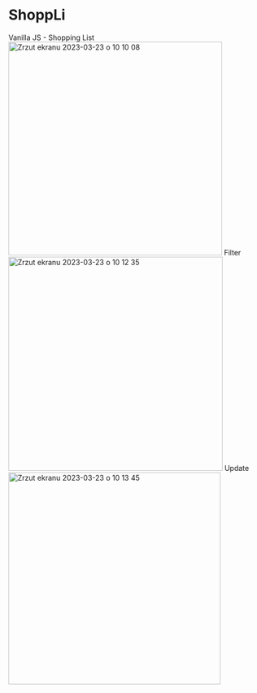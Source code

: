 # ShoppLi

Vanilla JS - Shopping List
<img width="420" alt="Zrzut ekranu 2023-03-23 o 10 10 08" src="https://user-images.githubusercontent.com/87072336/227155719-140a5837-b745-45ff-b592-29ca8c0aafbb.png">
Filter
<img width="421" alt="Zrzut ekranu 2023-03-23 o 10 12 35" src="https://user-images.githubusercontent.com/87072336/227156859-e22c9235-d34a-40a5-bfaf-de2133ccf0a1.png">
Update
<img width="417" alt="Zrzut ekranu 2023-03-23 o 10 13 45" src="https://user-images.githubusercontent.com/87072336/227156865-68908649-d6b9-4310-b663-676100e4e6bc.png">
